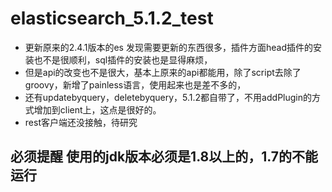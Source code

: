 # elasticsearch_5.1.2_test    
- 更新原来的2.4.1版本的es 发现需要更新的东西很多，插件方面head插件的安装也不是很顺利，sql插件的安装也是显得麻烦，
- 但是api的改变也不是很大，基本上原来的api都能用，除了script去除了groovy，新增了painless语言，使用起来也是差不多的，
- 还有updatebyquery，deletebyquery，5.1.2都自带了，不用addPlugin的方式增加到client上，这点是很好的。
- rest客户端还没接触，待研究  
## 必须提醒 使用的jdk版本必须是1.8以上的，1.7的不能运行
